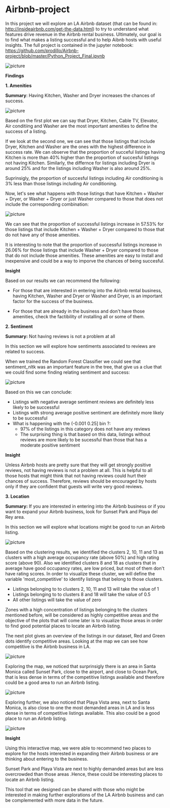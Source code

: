 # Airbnb-project

In this project we will explore an LA Airbnb dataset (that can be found in: http://insideairbnb.com/get-the-data.html) to try to understand what features drive revenue in the Airbnb rental business. Ultimately, our goal is to find what makes a listing successful and to help Aibnb hosts with useful insights. The full project is contained in the jupyter notebook: https://github.com/prodillo/Airbnb-project/blob/master/Python_Project_Final.ipynb 

![picture](https://github.com/prodillo/Airbnb-project/blob/master/Listings_clsutered.PNG)

**Findings**

**1. Amenities** 

**Summary**: Having Kitchen, Washer and Dryer increases the chances of success.

![picture](https://github.com/prodillo/Airbnb-project/blob/master/RF%20plot.PNG)

Based on the first plot we can say that Dryer, Kitchen, Cable TV, Elevator, Air conditiing and Washer are the most important amenities to define the success of a listing.

If we look at the second one, we can see that those listings that include Dryer, Kitchen and Washer are the ones with the highest difference in success rate. We can observe that the proportion of succeful listings having Kitchen is more than 40% higher than the proportion of succesful listings not having Kitchen. Similarly, the differnce for listings including Dryer is around 25% and for the listings including Washer is also around 25%.

Suprinsigly, the proportion of succesful listings including Air conditioning is 3% less than those listings including Air conditioning.

Now, let's see what happens with those listings that have Kitchen + Washer + Dryer, or Washer + Dryer or just Washer compared to those that does not include the corresponding combination:

![picture](https://github.com/prodillo/Airbnb-project/blob/master/Table.PNG)

We can see that the proportion of successful listings increase in 57.53% for those listings that include Kitchen + Washer + Dryer compared to those that do not have any of those amenities.

It is interesting to note that the proportion of successful listings increase in 26.06% for those listings that include Washer + Dryer compared to those that do not include those amenities. These amenities are easy to install and inexpensive and could be a way to imporve the chances of being succesful.

**Insight** 

Based on our results we can recommend the following:

- For those that are interested in entering into the Airbnb rental business, having Kitchen, Washer and Dryer or Washer and Dryer, is an important factor for the success of the business.

- For those that are already in the business and don't have those amenities, check the factibility of installing all or some of them.

**2. Sentiment** 

**Summary:** Not having reviews is not a problem at all

In this section we will explore how sentiments associated to reviews are related to success.

When we trained the Random Forest Classifier we could see that sentiment_nltk was an important feature in the tree, that give us a clue that we could find some finding relating sentiment and success:

![picture](https://github.com/prodillo/Airbnb-project/blob/master/Sent%20Plot.PNG)

Based on this we can conclude:

- Listings with negative average sentiment reviews are definitely less likely to be successful
- Listings with strong average positive sentiment are definitely more likely to be successful
- What is happening with the (-0.001 0.25] bin ?:
  -  97% of the listings in this category does not have any reviews
  -  The surprising thing is that based on this data, listings without reviews are more likely to be sucessful than those that has a moderate positive sentiment
  
**Insight** 

Unless Airbnb hosts are pretty sure that they will get strongly positive reviews, not having reviews is not a problem at all. This is helpful to all those hosts that might think that not having reviews could hurt their chances of success. Therefore, reviews should be encouraged by hosts only if they are confident that guests will write very good reviews.

**3. Location**

**Summary:** If you are interested in entering into the Airbnb business or if you want to expand your Airbnb business, look for Sunset Park and Playa del Rey area.

In this section we will explore what locations might be good to run an Airbnb listing.

![picture](https://github.com/prodillo/Airbnb-project/blob/master/Listings_clsutered.PNG)

Based on the clustering results, we identified the clusters 2, 10, 11 and 13 as clusters with a high average occupancy rate (above 50%) and high rating score (above 90). Also we identified clusters 8 and 18 as clusters that in average have good occupancy rates, are low priced, but most of them don't have rating scores. In order to visualize these cluster, we will define the variable 'most_competitive' to identify listings that belong to those clusters.

- Listings belonging to to clusters 2, 10, 11 and 13 will take the value of 1
- Listings belonging to to clusters 8 and 18 will take the value of 0.5
- All other listings will take the value of zero

Zones with a high concentration of listings belonging to the clusters mentioned before, will be considered as highly competitive areas and the objective of the plots that will come later is to visualize those areas in order to find good potential places to locate an Airbnb listing.

The next plot gives an overview of the listings in our dataset, Red and Green dots identify competitive areas. Looking at the map we can see how competitive is the Airbnb business in LA.

![picture](https://github.com/prodillo/Airbnb-project/blob/master/LA_overview.PNG)

Exploring the map, we noticed that surprinsigly there is an area in Santa Monica called Sunset Park, close to the airport, and close to Ocean Park, that is less dense in terms of the competitive listings available and therefore could be a good area to run an Airbnb listing.

![picture](https://github.com/prodillo/Airbnb-project/blob/master/Location1zoom.png)

Exploring further, we also noticed that Playa Vista area, next to Santa Monica, is also close to one the most demanded areas in LA and is less dense in terms of competitive listings available. This also could be a good place to run an Airbnb listing.

![picture](https://github.com/prodillo/Airbnb-project/blob/master/Location2zoom.png)

**Insight**

Using this interactive map, we were able to recommend two places to explore for the hosts interested in expanding their Airbnb business or are thinking about entering to the business.

Sunset Park and Playa Vista are next to highly demanded areas but are less overcrowded than those areas .Hence, these could be interesting places to locate an Airbnb listing.

This tool that we designed can be shared with those who might be interested in making further explorations of the LA Airbnb business and can be complemented with more data in the future.
